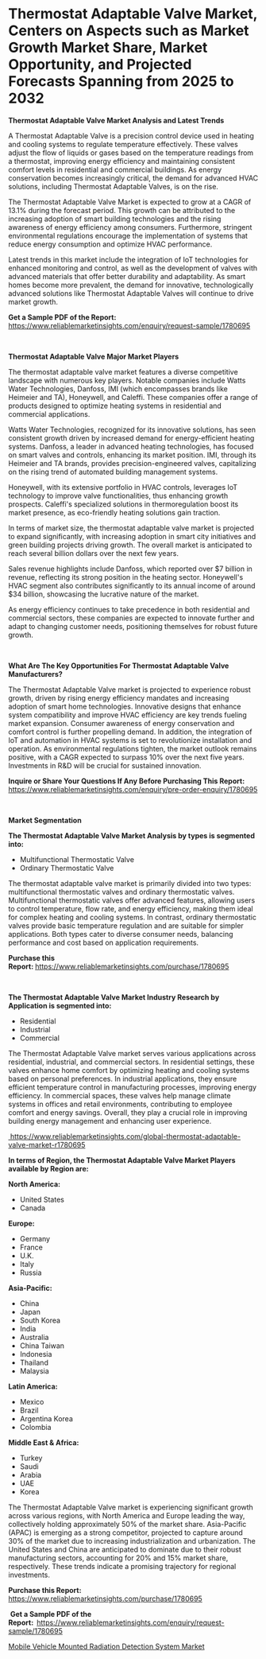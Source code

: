 <p><h1>Thermostat Adaptable Valve Market, Centers on Aspects such as Market Growth Market Share, Market Opportunity, and Projected Forecasts Spanning from 2025 to 2032</h1></p><p><strong>Thermostat Adaptable Valve Market Analysis and Latest Trends</strong></p>
<p><p>A Thermostat Adaptable Valve is a precision control device used in heating and cooling systems to regulate temperature effectively. These valves adjust the flow of liquids or gases based on the temperature readings from a thermostat, improving energy efficiency and maintaining consistent comfort levels in residential and commercial buildings. As energy conservation becomes increasingly critical, the demand for advanced HVAC solutions, including Thermostat Adaptable Valves, is on the rise.</p><p>The Thermostat Adaptable Valve Market is expected to grow at a CAGR of 13.1% during the forecast period. This growth can be attributed to the increasing adoption of smart building technologies and the rising awareness of energy efficiency among consumers. Furthermore, stringent environmental regulations encourage the implementation of systems that reduce energy consumption and optimize HVAC performance. </p><p>Latest trends in this market include the integration of IoT technologies for enhanced monitoring and control, as well as the development of valves with advanced materials that offer better durability and adaptability. As smart homes become more prevalent, the demand for innovative, technologically advanced solutions like Thermostat Adaptable Valves will continue to drive market growth.</p></p>
<p><strong>Get a Sample PDF of the Report:&nbsp;</strong> <a href="https://www.reliablemarketinsights.com/enquiry/request-sample/1780695?utm_campaign=3493&utm_medium=2&utm_source=Github&utm_content=ia&utm_term=25032025&utm_id=thermostat-adaptable-valve">https://www.reliablemarketinsights.com/enquiry/request-sample/1780695</a></p>
<p>&nbsp;</p>
<p><strong>Thermostat Adaptable Valve Major Market Players</strong></p>
<p><p>The thermostat adaptable valve market features a diverse competitive landscape with numerous key players. Notable companies include Watts Water Technologies, Danfoss, IMI (which encompasses brands like Heimeier and TA), Honeywell, and Caleffi. These companies offer a range of products designed to optimize heating systems in residential and commercial applications.</p><p>Watts Water Technologies, recognized for its innovative solutions, has seen consistent growth driven by increased demand for energy-efficient heating systems. Danfoss, a leader in advanced heating technologies, has focused on smart valves and controls, enhancing its market position. IMI, through its Heimeier and TA brands, provides precision-engineered valves, capitalizing on the rising trend of automated building management systems.</p><p>Honeywell, with its extensive portfolio in HVAC controls, leverages IoT technology to improve valve functionalities, thus enhancing growth prospects. Caleffi's specialized solutions in thermoregulation boost its market presence, as eco-friendly heating solutions gain traction.</p><p>In terms of market size, the thermostat adaptable valve market is projected to expand significantly, with increasing adoption in smart city initiatives and green building projects driving growth. The overall market is anticipated to reach several billion dollars over the next few years.</p><p>Sales revenue highlights include Danfoss, which reported over $7 billion in revenue, reflecting its strong position in the heating sector. Honeywell's HVAC segment also contributes significantly to its annual income of around $34 billion, showcasing the lucrative nature of the market.</p><p>As energy efficiency continues to take precedence in both residential and commercial sectors, these companies are expected to innovate further and adapt to changing customer needs, positioning themselves for robust future growth.</p></p>
<p>&nbsp;</p>
<p><strong>What Are The Key Opportunities For Thermostat Adaptable Valve Manufacturers?</strong></p>
<p><p>The Thermostat Adaptable Valve market is projected to experience robust growth, driven by rising energy efficiency mandates and increasing adoption of smart home technologies. Innovative designs that enhance system compatibility and improve HVAC efficiency are key trends fueling market expansion. Consumer awareness of energy conservation and comfort control is further propelling demand. In addition, the integration of IoT and automation in HVAC systems is set to revolutionize installation and operation. As environmental regulations tighten, the market outlook remains positive, with a CAGR expected to surpass 10% over the next five years. Investments in R&D will be crucial for sustained innovation.</p></p>
<p><strong>Inquire or Share Your Questions If Any Before Purchasing This Report:</strong> <a href="https://www.reliablemarketinsights.com/enquiry/pre-order-enquiry/1780695?utm_campaign=3493&utm_medium=2&utm_source=Github&utm_content=ia&utm_term=25032025&utm_id=thermostat-adaptable-valve">https://www.reliablemarketinsights.com/enquiry/pre-order-enquiry/1780695</a></p>
<p>&nbsp;</p>
<p><strong>Market Segmentation</strong></p>
<p><strong>The Thermostat Adaptable Valve Market Analysis by types is segmented into:</strong></p>
<p><ul><li>Multifunctional Thermostatic Valve</li><li>Ordinary Thermostatic Valve</li></ul></p>
<p><p>The thermostat adaptable valve market is primarily divided into two types: multifunctional thermostatic valves and ordinary thermostatic valves. Multifunctional thermostatic valves offer advanced features, allowing users to control temperature, flow rate, and energy efficiency, making them ideal for complex heating and cooling systems. In contrast, ordinary thermostatic valves provide basic temperature regulation and are suitable for simpler applications. Both types cater to diverse consumer needs, balancing performance and cost based on application requirements.</p></p>
<p><strong>Purchase this Report:&nbsp;</strong><a href="https://www.reliablemarketinsights.com/purchase/1780695?utm_campaign=3493&utm_medium=2&utm_source=Github&utm_content=ia&utm_term=25032025&utm_id=thermostat-adaptable-valve">https://www.reliablemarketinsights.com/purchase/1780695</a></p>
<p>&nbsp;</p>
<p><strong>The Thermostat Adaptable Valve Market Industry Research by Application is segmented into:</strong></p>
<p><ul><li>Residential</li><li>Industrial</li><li>Commercial</li></ul></p>
<p><p>The Thermostat Adaptable Valve market serves various applications across residential, industrial, and commercial sectors. In residential settings, these valves enhance home comfort by optimizing heating and cooling systems based on personal preferences. In industrial applications, they ensure efficient temperature control in manufacturing processes, improving energy efficiency. In commercial spaces, these valves help manage climate systems in offices and retail environments, contributing to employee comfort and energy savings. Overall, they play a crucial role in improving building energy management and enhancing user experience.</p></p>
<p><a href="https://www.reliablemarketinsights.com/global-thermostat-adaptable-valve-market-r1780695?utm_campaign=3493&utm_medium=2&utm_source=Github&utm_content=ia&utm_term=25032025&utm_id=thermostat-adaptable-valve">&nbsp;https://www.reliablemarketinsights.com/global-thermostat-adaptable-valve-market-r1780695</a></p>
<p><strong>In terms of Region, the Thermostat Adaptable Valve Market Players available by Region are:</strong></p>
<p>
    <p> <strong> North America: </strong>
        <ul>
            <li>United States</li>
            <li>Canada</li>
        </ul>
        </p> 
    <p> <strong> Europe: </strong>
        <ul>
            <li>Germany</li>
            <li>France</li>
            <li>U.K.</li>
            <li>Italy</li>
            <li>Russia</li>
        </ul>
        </p> 
    <p> <strong> Asia-Pacific: </strong>
        <ul>
            <li>China</li>
            <li>Japan</li>
            <li>South Korea</li>
            <li>India</li>
            <li>Australia</li>
            <li>China Taiwan</li>
            <li>Indonesia</li>
            <li>Thailand</li>
            <li>Malaysia</li>
        </ul>
        </p> 
    <p> <strong> Latin America: </strong>
        <ul>
            <li>Mexico</li>
            <li>Brazil</li>
            <li>Argentina Korea</li>
            <li>Colombia</li>
        </ul>
        </p> 
    <p> <strong> Middle East & Africa: </strong>
        <ul>
            <li>Turkey</li>
            <li>Saudi</li>
            <li>Arabia</li>
            <li>UAE</li>
            <li>Korea</li>
        </ul>
    </p>
    </p>
<p><p>The Thermostat Adaptable Valve market is experiencing significant growth across various regions, with North America and Europe leading the way, collectively holding approximately 50% of the market share. Asia-Pacific (APAC) is emerging as a strong competitor, projected to capture around 30% of the market due to increasing industrialization and urbanization. The United States and China are anticipated to dominate due to their robust manufacturing sectors, accounting for 20% and 15% market share, respectively. These trends indicate a promising trajectory for regional investments.</p></p>
<p><strong>Purchase this Report: </strong><a href="https://www.reliablemarketinsights.com/purchase/1780695?utm_campaign=3493&utm_medium=2&utm_source=Github&utm_content=ia&utm_term=25032025&utm_id=thermostat-adaptable-valve">https://www.reliablemarketinsights.com/purchase/1780695</a></p>
<p>&nbsp;<strong>Get a Sample PDF of the Report:&nbsp;&nbsp;</strong><a href="https://www.reliablemarketinsights.com/enquiry/request-sample/1780695?utm_campaign=3493&utm_medium=2&utm_source=Github&utm_content=ia&utm_term=25032025&utm_id=thermostat-adaptable-valve">https://www.reliablemarketinsights.com/enquiry/request-sample/1780695</a></p>
<p><strong></strong></p>
<p><p><a href="https://github.com/debowflaggqw/Market-Research-Report-List-1/blob/main/mobile-vehicle-mounted-radiation-detection-system-market.md?utm_campaign=3493&utm_medium=2&utm_source=Github&utm_content=ia&utm_term=25032025&utm_id=thermostat-adaptable-valve">Mobile Vehicle Mounted Radiation Detection System Market</a></p></p>